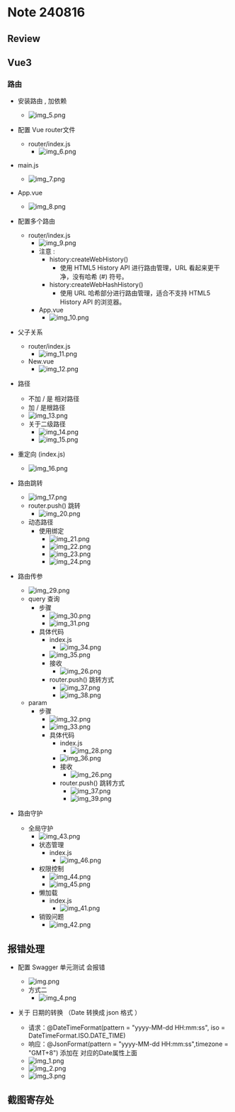 # Note 240816

## Review

## Vue3

### 路由

- 安装路由 , 加依赖
    - ![img_5.png](img_5.png)
- 配置 Vue router文件
    - router/index.js
        - ![img_6.png](img_6.png)
- main.js
    - ![img_7.png](img_7.png)
- App.vue
    - ![img_8.png](img_8.png)

- 配置多个路由
    - router/index.js
        - ![img_9.png](img_9.png)
        - 注意 :
            - history:createWebHistory()
                - 使用 HTML5 History API 进行路由管理，URL 看起来更干净，没有哈希 (#) 符号。
            - history:createWebHashHistory()
                - 使用 URL 哈希部分进行路由管理，适合不支持 HTML5 History API 的浏览器。
        - App.vue
            - ![img_10.png](img_10.png)
- 父子关系
    - router/index.js
        - ![img_11.png](img_11.png)
    - New.vue
        - ![img_12.png](img_12.png)

- 路径
    - 不加 / 是 相对路径
    - 加 / 是根路径
    - ![img_13.png](img_13.png)
    - 关于二级路径
        - ![img_14.png](img_14.png)
        - ![img_15.png](img_15.png)

- 重定向 (index.js)
    - ![img_16.png](img_16.png)

- 路由跳转
    - ![img_17.png](img_17.png)
    - router.push() 跳转
        - ![img_20.png](img_20.png)
    - 动态路径
        - 使用绑定
            - ![img_21.png](img_21.png)
            - ![img_22.png](img_22.png)
            - ![img_23.png](img_23.png)
            - ![img_24.png](img_24.png)

- 路由传参
    - ![img_29.png](img_29.png)
    - query 查询
        - 步骤
            - ![img_30.png](img_30.png)
            - ![img_31.png](img_31.png)
        - 具体代码
            - index.js
                - ![img_34.png](img_34.png)
            - ![img_35.png](img_35.png)
            - 接收
                - ![img_26.png](img_26.png)
            - router.push() 跳转方式
                - ![img_37.png](img_37.png)
                - ![img_38.png](img_38.png)
    - param
        - 步骤
            - ![img_32.png](img_32.png)
            - ![img_33.png](img_33.png)
            - 具体代码
                - index.js
                    - ![img_28.png](img_28.png)
                - ![img_36.png](img_36.png)
                - 接收
                    - ![img_26.png](img_26.png)
                - router.push() 跳转方式
                    - ![img_37.png](img_37.png)
                    - ![img_39.png](img_39.png)

- 路由守护
    - 全局守护
        - ![img_43.png](img_43.png)
        - 状态管理
            - index.js
                - ![img_46.png](img_46.png)
        - 权限控制
            - ![img_44.png](img_44.png)
            - ![img_45.png](img_45.png)
        - 懒加载
            - index.js
                - ![img_41.png](img_41.png)
        - 销毁问题
            - ![img_42.png](img_42.png)

## 报错处理

- 配置 Swagger 单元测试 会报错
    - ![img.png](img.png)
    - 方式二
        - ![img_4.png](img_4.png)

- 关于 日期的转换 （Date 转换成 json 格式 ）
    - 请求：@DateTimeFormat(pattern = "yyyy-MM-dd HH:mm:ss", iso = DateTimeFormat.ISO.DATE_TIME)
    - 响应：@JsonFormat(pattern = "yyyy-MM-dd HH:mm:ss",timezone = "GMT+8") 添加在 对应的Date属性上面
    - ![img_1.png](img_1.png)
    - ![img_2.png](img_2.png)
    - ![img_3.png](img_3.png)

## 截图寄存处